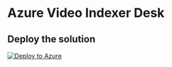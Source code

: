 # Azure Video Indexer Desk

## Deploy the solution
[![Deploy to Azure](https://azuredeploy.net/deploybutton.png)](https://azuredeploy.net/)
